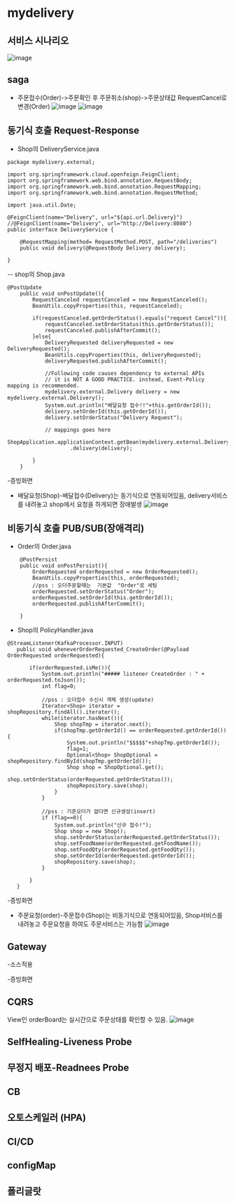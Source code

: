 # mydelivery


## 서비스 시나리오
![image](https://user-images.githubusercontent.com/68535067/97397347-65aca200-192c-11eb-810a-049c2f12ae7b.png)

## saga
- 주문접수(Order)->주문확인 후 주문취소(shop)->주문상태값  RequestCancel로 변경(Order)
![image](https://user-images.githubusercontent.com/68535067/97414001-cba62300-1946-11eb-8bd8-2ba7a9d2cde5.png)
![image](https://user-images.githubusercontent.com/68535067/97409032-533c6380-1940-11eb-9a6f-8d12c5d5a98a.png)

## 동기식 호출 Request-Response
- Shop의 DeliveryService.java
```
package mydelivery.external;

import org.springframework.cloud.openfeign.FeignClient;
import org.springframework.web.bind.annotation.RequestBody;
import org.springframework.web.bind.annotation.RequestMapping;
import org.springframework.web.bind.annotation.RequestMethod;

import java.util.Date;

@FeignClient(name="Delivery", url="${api.url.Delivery}")
//@FeignClient(name="Delivery", url="http://Delivery:8080")
public interface DeliveryService {

    @RequestMapping(method= RequestMethod.POST, path="/deliveries")
    public void delivery(@RequestBody Delivery delivery);

}
```
-- shop의 Shop.java
```
@PostUpdate
    public void onPostUpdate(){
        RequestCanceled requestCanceled = new RequestCanceled();
        BeanUtils.copyProperties(this, requestCanceled);

        if(requestCanceled.getOrderStatus().equals("request Cancel")){
            requestCanceled.setOrderStatus(this.getOrderStatus());
            requestCanceled.publishAfterCommit();
        }else{
            DeliveryRequested deliveryRequested = new DeliveryRequested();
            BeanUtils.copyProperties(this, deliveryRequested);
            deliveryRequested.publishAfterCommit();

            //Following code causes dependency to external APIs
            // it is NOT A GOOD PRACTICE. instead, Event-Policy mapping is recommended.
            mydelivery.external.Delivery delivery = new mydelivery.external.Delivery();
            System.out.println("배달요청 접수!!"+this.getOrderId());
            delivery.setOrderId(this.getOrderId());
            delivery.setOrderStatus("Delivery Request");

            // mappings goes here
            ShopApplication.applicationContext.getBean(mydelivery.external.DeliveryService.class)
                    .delivery(delivery);

        }
    }
```
-증빙화면
- 배달요청(Shop)-배달접수(Delivery)는 동기식으로 연동되어있음, delivery서비스를 내려놓고 shop에서 요청을 하게되면 장애발생
![image](https://user-images.githubusercontent.com/68535067/97410951-04dc9400-1943-11eb-8a83-bd369d22dec8.png)

## 비동기식 호출 PUB/SUB(장애격리)
- Order의 Order.java
```
    @PostPersist
    public void onPostPersist(){
        OrderRequested orderRequested = new OrderRequested();
        BeanUtils.copyProperties(this, orderRequested);
        //pss : 오더주문할때는  기본값  "Order"로 세팅
        orderRequested.setOrderStatus("Order");
        orderRequested.setOrderId(this.getOrderId());
        orderRequested.publishAfterCommit();

    }
```
 - Shop의 PolicyHandler.java
 ```
 @StreamListener(KafkaProcessor.INPUT)
    public void wheneverOrderRequested_CreateOrder(@Payload OrderRequested orderRequested){

        if(orderRequested.isMe()){
            System.out.println("##### listener CreateOrder : " + orderRequested.toJson());
            int flag=0;

            //pss : 오더접수 수신시 객체 생성(update)
            Iterator<Shop> iterator = shopRepository.findAll().iterator();
            while(iterator.hasNext()){
                Shop shopTmp = iterator.next();
                if(shopTmp.getOrderId() == orderRequested.getOrderId()){
                    System.out.println("$$$$$"+shopTmp.getOrderId());
                    flag=1;
                    Optional<Shop> ShopOptional = shopRepository.findById(shopTmp.getOrderId());
                    Shop shop = ShopOptional.get();
                    shop.setOrderStatus(orderRequested.getOrderStatus());
                    shopRepository.save(shop);
                }
            }

            //pss : 기존오더가 없다면 신규생성(insert)
            if (flag==0){
                System.out.println("신규 접수!");
                Shop shop = new Shop();
                shop.setOrderStatus(orderRequested.getOrderStatus());
                shop.setFoodName(orderRequested.getFoodName());
                shop.setFoodQty(orderRequested.getFoodQty());
                shop.setOrderId(orderRequested.getOrderId());
                shopRepository.save(shop);
            }

        }
    }
 ```

-증빙화면
- 주문요청(order)-주문접수(Shop)는 비동기식으로 연동되어있음, Shop서비스를 내려놓고 주문요청을 하여도 주문서비스는 가능함
![image](https://user-images.githubusercontent.com/68535067/97409648-54ba5b80-1941-11eb-95ac-458e226783dd.png)


## Gateway
-소스적용


-증빙화면


## CQRS
View인 orderBoard는 실시간으로 주문상태를 확인할 수 있음.
![image](https://user-images.githubusercontent.com/68535067/97413158-c7c5d100-1945-11eb-93ed-4a0cdf8d26c2.png)

## SelfHealing-Liveness Probe

## 무정지 배포-Readnees Probe

## CB

## 오토스케일러 (HPA)

## CI/CD

## configMap

## 폴리글랏
